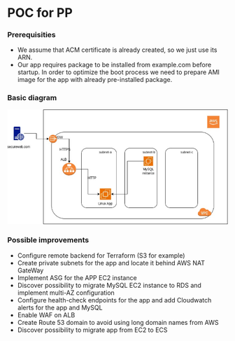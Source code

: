 # POC for PP #

### Prerequisities ###
- We assume that ACM certificate is already created, so we just use its ARN.
- Our app requires package to be installed from example.com before startup. In order to optimize the boot process we need to prepare AMI image for the app with already pre-installed package.
### Basic diagram ###
![Diagram](diagram.jpg)  
### Possible improvements ###
- Configure remote backend for Terraform (S3 for example)
- Create private subnets for the app and locate it behind AWS NAT GateWay
- Implement ASG for the APP EC2 instance
- Discover possibility to migrate MySQL EC2 instance to RDS and implement multi-AZ configuration
- Configure health-check endpoints for the app and add Cloudwatch alerts for the app and MySQL
- Enable WAF on ALB
- Create Route 53 domain to avoid using long domain names from AWS
- Discover possibility to migrate app from EC2 to ECS
